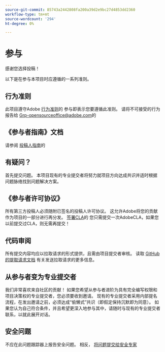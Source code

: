 ```yaml
---
source-git-commit: 85743a2442808fa200a39d2e9bc27d4853dd2360
workflow-type: tm+mt
source-wordcount: '294'
ht-degree: 0%

---
```

# 参与

感谢您选择投稿！

以下是在参与本项目时应遵循的一系列准则。

## 行为准则

此项目遵守Adobe [行为准则](code-of-conduct.md)的 参与即表示您要遵循此准则。 请将不可接受的行为报告给
[Grp-opensourceoffice@adobe.com](mailto:Grp-opensourceoffice@adobe.com)的

## 《参与者指南》文档

请参阅 [投稿人指南](https://experienceleague.adobe.com/docs/contributor/contributor-guide/introduction.html)的

## 有疑问？

首先提交问题。 本项目现有的专业提交者将努力就项目方向达成共识并适时根据问题脉络找到问题解决方案。

## 《参与者许可协议》

所有第三方投稿人必须随附已签名的投稿人许可协议。 这允许Adobe将您的贡献作为项目的一部分进行再分发。 [签署CLA](http://opensource.adobe.com/cla.html)的 您只需提交一次AdobeCLA，如果您以前提交过CLA，则无需再提交！

## 代码审阅

所有提交内容均应以拉取请求的形式提供，且需由项目提交者审核。 读取 [GitHub的提取请求文档](https://help.github.com/articles/about-pull-requests/)
有关发送拉取请求的更多信息。

<!--
Lastly, please follow the [pull request template](PULL_REQUEST_TEMPLATE.md) when
submitting a pull request!
-->

## 从参与者变为专业提交者

我们非常喜欢来自社区的贡献！ 如果您希望从参与者进阶为具有完全编写权限和项目决策权的专业提交者，您必须要收到邀请。 现有的专业提交者采用内部提名流程，在发出邀请之前，必须达成“偷懒式”共识（即假定保持沉默即为同意）。 如果您认为自己符合条件，并且希望更深入地参与其中，请随时与现有的专业提交者联系，以就此展开对话。

## 安全问题

不应在此问题跟踪器上报告安全问题。 相反， [将问题提交给安全专家](https://helpx.adobe.com/security/alertus.html)
